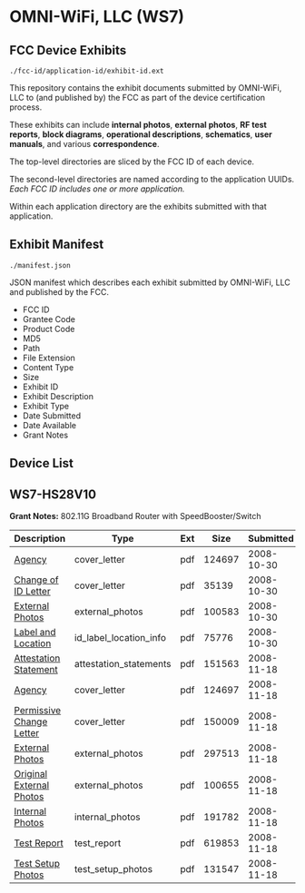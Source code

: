 # OMNI-WiFi, LLC (WS7)
## FCC Device Exhibits

```
./fcc-id/application-id/exhibit-id.ext
```

This repository contains the exhibit documents submitted by OMNI-WiFi, LLC to (and published by) the FCC as part of the device certification process.

These exhibits can include **internal photos**, **external photos**, **RF test reports**, **block diagrams**, **operational descriptions**, **schematics**, **user manuals**, and various **correspondence**.

The top-level directories are sliced by the FCC ID of each device.

The second-level directories are named according to the application UUIDs. *Each FCC ID includes one or more application.*

Within each application directory are the exhibits submitted with that application. 

## Exhibit Manifest

```
./manifest.json
```

JSON manifest which describes each exhibit submitted by OMNI-WiFi, LLC and published by the FCC.

- FCC ID
- Grantee Code
- Product Code
- MD5
- Path
- File Extension
- Content Type
- Size
- Exhibit ID
- Exhibit Description
- Exhibit Type
- Date Submitted
- Date Available
- Grant Notes

## Device List
## WS7-HS28V10
**Grant Notes:** 802.11G Broadband Router with SpeedBooster/Switch

| Description | Type | Ext | Size | Submitted | Available |
| ----------- | ---- | --- | ---- | --------- | --------- |
| [Agency](WS7-HS28V10/aefdf4b3b545220407bfa28b69185314/1023735.pdf) | cover_letter | pdf | 124697 | 2008-10-30 | 2008-10-30 |
| [Change of ID Letter](WS7-HS28V10/aefdf4b3b545220407bfa28b69185314/1023736.pdf) | cover_letter | pdf | 35139 | 2008-10-30 | 2008-10-30 |
| [External Photos](WS7-HS28V10/aefdf4b3b545220407bfa28b69185314/1023737.pdf) | external_photos | pdf | 100583 | 2008-10-30 | 2008-10-30 |
| [Label and Location](WS7-HS28V10/aefdf4b3b545220407bfa28b69185314/1023738.pdf) | id_label_location_info | pdf | 75776 | 2008-10-30 | 2008-10-30 |
| [Attestation Statement](WS7-HS28V10/a60e5293724a89b72cecfdf8a509dd5c/1031849.pdf) | attestation_statements | pdf | 151563 | 2008-11-18 | 2008-11-18 |
| [Agency](WS7-HS28V10/a60e5293724a89b72cecfdf8a509dd5c/1023735.pdf) | cover_letter | pdf | 124697 | 2008-11-18 | 2008-11-18 |
| [Permissive Change Letter](WS7-HS28V10/a60e5293724a89b72cecfdf8a509dd5c/1031848.pdf) | cover_letter | pdf | 150009 | 2008-11-18 | 2008-11-18 |
| [External Photos](WS7-HS28V10/a60e5293724a89b72cecfdf8a509dd5c/1031850.pdf) | external_photos | pdf | 297513 | 2008-11-18 | 2008-11-18 |
| [Original External Photos](WS7-HS28V10/a60e5293724a89b72cecfdf8a509dd5c/1031854.pdf) | external_photos | pdf | 100655 | 2008-11-18 | 2008-11-18 |
| [Internal Photos](WS7-HS28V10/a60e5293724a89b72cecfdf8a509dd5c/1031851.pdf) | internal_photos | pdf | 191782 | 2008-11-18 | 2008-11-18 |
| [Test Report](WS7-HS28V10/a60e5293724a89b72cecfdf8a509dd5c/1031852.pdf) | test_report | pdf | 619853 | 2008-11-18 | 2008-11-18 |
| [Test Setup Photos](WS7-HS28V10/a60e5293724a89b72cecfdf8a509dd5c/1031853.pdf) | test_setup_photos | pdf | 131547 | 2008-11-18 | 2008-11-18 |

